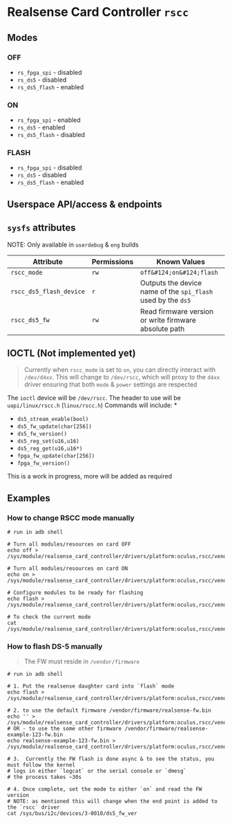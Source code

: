 # Realsense Card Controller `rscc`



## Modes

### OFF

- `rs_fpga_spi` - disabled
- `rs_ds5` - disabled
- `rs_ds5_flash` - enabled

### ON

- `rs_fpga_spi` - enabled
- `rs_ds5` - enabled
- `rs_ds5_flash` - disabled

### FLASH

- `rs_fpga_spi` - disabled
- `rs_ds5` - disabled
- `rs_ds5_flash` - enabled

## Userspace API/access & endpoints

## `sysfs` attributes

NOTE: Only available in `userdebug` & `eng` builds

| Attribute               | Permissions | Known Values                                                 |
|-------------------------|-------------|--------------------------------------------------------------|
| `rscc_mode`             | `rw`        | `off&#124;on&#124;flash`                                     |
| `rscc_ds5_flash_device` | `r`         | Outputs the device name of the `spi_flash` used by the `ds5` |
| `rscc_ds5_fw`           | `rw`        | Read firmware version or write firmware absolute path        |

## IOCTL (Not implemented yet)

> Currently when `rscc_mode` is set to `on`, you can directly interact
> with `/dev/d4xx`.  This will change to `/dev/rscc`, which will proxy to
> the `d4xx` driver ensuring that both `mode` & `power` settings are respected

The `ioctl` device will be `/dev/rscc`. The header to use will be `uapi/linux/rscc.h` (`linux/rscc.h`) Commands will include:
* 
* `ds5_stream_enable(bool)`
* `ds5_fw_update(char[256])`
* `ds5_fw_version()`
* `ds5_reg_set(u16,u16)`
* `ds5_reg_get(u16,u16*)`
* `fpga_fw_update(char[256])`
* `fpga_fw_version()`

This is a work in progress, more will be added as required


## Examples

### How to change RSCC mode manually

```shell
# run in adb shell

# Turn all modules/resources on card OFF
echo off > /sys/module/realsense_card_controller/drivers/platform:oculus,rscc/vendor:oculus,rscc/rscc_mode

# Turn all modules/resources on card ON
echo on > /sys/module/realsense_card_controller/drivers/platform:oculus,rscc/vendor:oculus,rscc/rscc_mode

# Configure modules to be ready for flashing
echo flash > /sys/module/realsense_card_controller/drivers/platform:oculus,rscc/vendor:oculus,rscc/rscc_mode

# To check the current mode
cat /sys/module/realsense_card_controller/drivers/platform:oculus,rscc/vendor:oculus,rscc/rscc_mode

```

### How to flash DS-5 manually

> The FW must reside in `/vendor/firmware`

```shell
# run in adb shell

# 1. Put the realsense daughter card into `flash` mode
echo flash > /sys/module/realsense_card_controller/drivers/platform:oculus,rscc/vendor:oculus,rscc/rscc_mode

# 2. to use the default firmware /vendor/firmware/realsense-fw.bin
echo '' > /sys/module/realsense_card_controller/drivers/platform:oculus,rscc/vendor:oculus,rscc/rscc_ds5_fw
# OR - to use the some other firmware /vendor/firmware/realsense-example-123-fw.bin 
echo realsense-example-123-fw.bin >  /sys/module/realsense_card_controller/drivers/platform:oculus,rscc/vendor:oculus,rscc/rscc_ds5_fw

# 3.  Currently the FW flash is done async & to see the status, you must follow the kernel
# logs in either `logcat` or the serial console or `dmesg`
# the process takes ~30s

# 4. Once complete, set the mode to either `on` and read the FW version
# NOTE: as mentioned this will change when the end point is added to the `rscc` driver
cat /sys/bus/i2c/devices/3-0010/ds5_fw_ver
```

